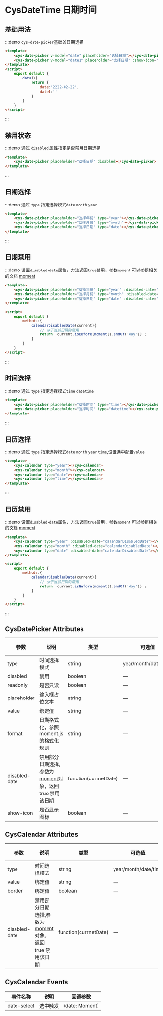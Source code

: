<script>
    import moment from 'moment';
    export default {
        data(){
            return {
                date:'2222-02-22',
                date1:''
            }
        },
        methods:{
            calendarDisabledDate(current){
                // 小于当前时间的禁用
                return  current.isBefore(moment().endOf('day')) ;
            }
        }
    }
</script>
<style lang="stylus" scoped>
  @import '../styles/cys-date-time';
</style>

# CysDateTime 日期时间

## 基础用法

:::demo `cys-date-picker`基础的日期选择

```html
<template>
    <cys-date-picker v-model="date" placeholder="选择日期"></cys-date-picker>
    <cys-date-picker v-model="date1" placeholder="选择日期" :show-icon="false"></cys-date-picker>
</template>
<script>
    export default {
        data(){
            return {
                date:'2222-02-22',
                date1:''
            }
        }
    }
</script>
```

:::

## 禁用状态

:::demo 通过 `disabled` 属性指定是否禁用日期选择

```html
<template>
    <cys-date-picker placeholder="选择日期" disabled></cys-date-picker>
</template>
```

:::

## 日期选择

:::demo 通过 `type` 指定选择模式`date` `month` `year`

```html
<template>
    <cys-date-picker placeholder="选择年份" type="year"></cys-date-picker>
    <cys-date-picker placeholder="选择月份" type="month"></cys-date-picker>
    <cys-date-picker placeholder="选择日期" type="date"></cys-date-picker>
</template>
```

:::

## 日期禁用

:::demo 设置`disabled-date`属性，方法返回`true`禁用，参数`moment` 可以参照相关的文档 [moment](http://momentjs.cn/docs/)

```html
<template>
    <cys-date-picker placeholder="选择年份" type="year" :disabled-date="calendarDisabledDate"></cys-date-picker>
    <cys-date-picker placeholder="选择月份" type="month" :disabled-date="calendarDisabledDate"></cys-date-picker>
    <cys-date-picker placeholder="选择日期" type="date" :disabled-date="calendarDisabledDate"></cys-date-picker>
</template>

<script>
    export default {
        methods:{
            calendarDisabledDate(current){
                // 小于当前日期的禁用
                return  current.isBefore(moment().endOf('day')) ;
            }
        }
    }
</script>
```

:::

## 时间选择

:::demo 通过 `type` 指定选择模式`time` `datetime`

```html
<template>
    <cys-date-picker placeholder="选择时间" type="time"></cys-date-picker>
    <cys-date-picker placeholder="选择时间" type="datetime"></cys-date-picker>
</template>
```

:::

## 日历选择

:::demo 通过 `type` 指定选择模式`date` `month` `year` `time`,设置选中配置`value`

```html
<template>
    <cys-calendar type="year"></cys-calendar>
    <cys-calendar type="month"></cys-calendar>
    <cys-calendar type="date"></cys-calendar>
    <cys-calendar type="time"></cys-calendar>
</template>
```

:::

## 日历禁用

:::demo 设置`disabled-date`属性，方法返回`true`禁用，参数`moment` 可以参照相关的文档 [moment](http://momentjs.cn/docs/)

```html
<template>
    <cys-calendar type="year" :disabled-date="calendarDisabledDate"></cys-calendar>
    <cys-calendar type="month" :disabled-date="calendarDisabledDate"></cys-calendar>
    <cys-calendar type="date" :disabled-date="calendarDisabledDate"></cys-calendar>
</template>

<script>
    export default {
        methods:{
            calendarDisabledDate(current){
                // 小于当前日期的禁用
                return  current.isBefore(moment().endOf('day')) ;
            }
        }
    }
</script>
```

:::

## CysDatePicker Attributes

| 参数          | 说明                                                                                | 类型                  | 可选值               | 默认值 |
| ------------- | ----------------------------------------------------------------------------------- | --------------------- | -------------------- | ------ |
| type          | 时间选择模式                                                                        | string                | year/month/date/time | date   |
| disabled      | 禁用                                                                                | boolean               | —                    | false  |
| readonly      | 是否只读                                                                            | boolean               | —                    | false  |
| placeholder   | 输入框占位文本                                                                      | string                | —                    | —      |
| value         | 绑定值                                                                              | string                | —                    | —      |
| format        | 日期格式化，参照 moment.js 的格式化规则                                             | string                | —                    | —      |
| disabled-date | 禁用部分日期选择,参数为[moment](http://momentjs.cn/docs/)对象，返回 true 禁用该日期 | function(currnetDate) | —                    | —      |
| show-icon     | 是否显示图标                                                                        | boolean               | —                    | true   |

## CysCalendar Attributes

| 参数          | 说明                                                                                | 类型                  | 可选值               | 默认值 |
| ------------- | ----------------------------------------------------------------------------------- | --------------------- | -------------------- | ------ |
| type          | 时间选择模式                                                                        | string                | year/month/date/time | date   |
| value         | 绑定值                                                                              | string                | —                    | —      |
| border        | 绑定值                                                                              | boolean               | —                    | true   |
| disabled-date | 禁用部分日期选择,参数为[moment](http://momentjs.cn/docs/)对象，返回 true 禁用该日期 | function(currnetDate) | —                    | —      |

## CysCalendar Events

| 事件名称    | 说明     | 回调参数       |
| ----------- | -------- | -------------- |
| date-select | 选中触发 | (date: Moment) |
